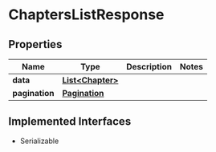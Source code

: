 

# ChaptersListResponse

## Properties

Name | Type | Description | Notes
------------ | ------------- | ------------- | -------------
**data** | [**List&lt;Chapter&gt;**](Chapter.md) |  | 
**pagination** | [**Pagination**](Pagination.md) |  | 


## Implemented Interfaces

* Serializable


